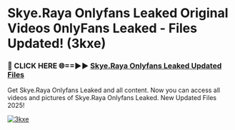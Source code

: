 # Skye.Raya Onlyfans Leaked Original Videos 0nlyFans Leaked - Files Updated! (3kxe)

<h3>🔴 CLICK HERE 🌐==►► <a href="https://tinyurl.com/4seja8ks" rel="nofollow">Skye.Raya Onlyfans Leaked Updated Files</a></h3>

Get Skye.Raya Onlyfans Leaked and all content. Now you can access all videos and pictures of Skye.Raya Onlyfans Leaked. New Updated Files 2025!

[![3kxe](https://i.imgur.com/EWjZXRe.gif)](https://tinyurl.com/4seja8ks)
